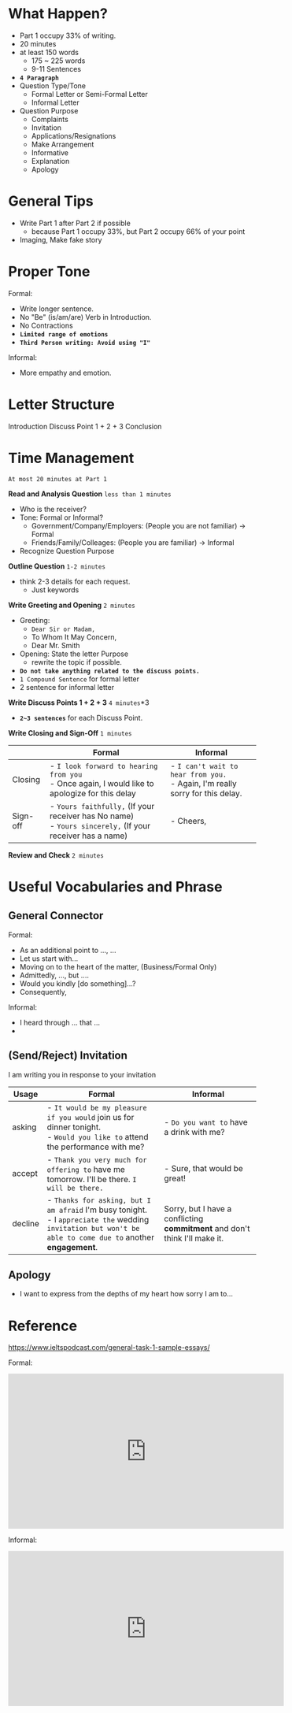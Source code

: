 
What Happen?
===========

- Part 1 occupy 33% of writing.
- 20 minutes
- at least 150 words
	- 175 ~ 225 words
	- 9-11 Sentences
- **`4 Paragraph`**
- Question Type/Tone
	- Formal Letter or Semi-Formal Letter
	- Informal Letter
- Question Purpose
	- Complaints
	- Invitation
	- Applications/Resignations
	- Make Arrangement
	- Informative
	- Explanation
	- Apology


General Tips
===========
- Write Part 1 after Part 2 if possible
	- because Part 1 occupy 33%, but Part 2 occupy 66% of your point
- Imaging, Make fake story

Proper Tone
==========

Formal:
- Write longer sentence.
- No "Be" (is/am/are) Verb in Introduction.
- No Contractions
- **`Limited range of emotions`**
- **`Third Person writing: Avoid using "I"`**

Informal:
- More empathy and emotion.

Letter Structure
=========
Introduction
Discuss Point 1 + 2 + 3
Conclusion

Time Management
===============
``At most 20 minutes at Part 1``

**Read and Analysis Question**
``less than 1 minutes``

- Who is the receiver?
- Tone: Formal or Informal?
	- Government/Company/Employers: (People you are not familiar) -> Formal
	- Friends/Family/Colleages: (People you are familiar)  -> Informal
- Recognize Question Purpose

**Outline Question**
``1-2 minutes``

- think 2-3 details for each request.
	- Just keywords

**Write Greeting and Opening**
``2 minutes``

- Greeting:
	- ``Dear Sir or Madam,``
	- To Whom It May Concern,
	- Dear Mr. Smith
- Opening: State the letter Purpose
	- rewrite the topic if possible.
- **`Do not take anything related to the discuss points.`**
- ``1 Compound Sentence`` for formal letter
- 2 sentence for informal letter

**Write Discuss Points 1 + 2 + 3**
``4 minutes``*3

- **`2~3 sentences`** for each Discuss Point.

**Write Closing and Sign-Off**
``1 minutes``

|          | Formal | Informal |
| -------- | ------ | -------- |
| Closing  | - ``I look forward to hearing from you`` <BR> - Once again, I would like to apologize for this delay  | - ``I can't wait to hear from you.``<BR> - Again, I'm really sorry for this delay.   |
| Sign-off | - ``Yours faithfully,`` (If your receiver has No name) <BR> - ``Yours sincerely,`` (If your receiver has a name) | - Cheers, |


**Review and Check**
``2 minutes`` 



Useful Vocabularies and Phrase
=============================

General Connector
-----------------------

Formal:
- As an additional point to ..., ...
- Let us start with...
- Moving on to the heart of the matter,  (Business/Formal Only)
- Admittedly,  ..., but ....
- Would you kindly [do something]...?
- Consequently, 

Informal:
- I heard through ... that ...
- 


(Send/Reject) Invitation
----------------------------

I am writing you in response to your invitation

|  Usage  |  Formal | Informal |
| ------- | ------- | ------- |
| asking | - ``It would be my pleasure if you would`` join us for dinner tonight. <BR> - ``Would you like to`` attend the performance with me? | - ``Do you want to`` have a drink with me? | 
| accept | - ``Thank you very much for offering to`` have me tomorrow. I'll be there. ``I will be there.`` | - Sure, that would be great! |
| decline| - ``Thanks for asking, but I am afraid`` I'm busy tonight. <BR> - I ``appreciate the`` wedding ``invitation but won't be able to come due to`` another **engagement**.| Sorry, but I have a conflicting **commitment** and don't think I'll make it. |


Apology
---------
- I want to express from the depths of my heart how sorry I am to...


Reference
=========

https://www.ieltspodcast.com/general-task-1-sample-essays/

Formal:

<iframe width="560" height="315" src="https://www.youtube.com/embed/4y_u4o5kp_w" frameborder="0" allow="accelerometer; autoplay; encrypted-media; gyroscope; picture-in-picture" allowfullscreen></iframe>

Informal:

<iframe width="560" height="315" src="https://www.youtube.com/embed/lBHf7LCWhVs" frameborder="0" allow="accelerometer; autoplay; encrypted-media; gyroscope; picture-in-picture" allowfullscreen></iframe>



<!--stackedit_data:
eyJoaXN0b3J5IjpbLTE5MDkxNjA3ODZdfQ==
-->
